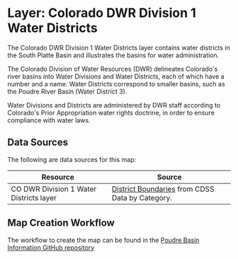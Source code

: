 # Layer: Colorado DWR Division 1 Water Districts

The Colorado DWR Division 1 Water Districts layer contains water districts
in the South Platte Basin and illustrates the basins for water administration.

The Colorado Division of Water Resources (DWR)
delineates Colorado's river basins into
Water Divisions and Water Districts, each of which have a number and a name.
Water Districts correspond to smaller basins, such as the Poudre River Basin (Water District 3).

Water Divisions and Districts are administered by DWR staff according
to Colorado's Prior Appropriation water rights doctrine,
in order to ensure compliance with water laws.

## Data Sources

The following are data sources for this map:

| **Resource** | **Source** |
| -- | -- |
| CO DWR Division 1 Water Districts layer | [District Boundaries](https://www.colorado.gov/pacific/cdss/gis-data-category) from CDSS Data by Category. |

## Map Creation Workflow

The workflow to create the map can be found in the
[Poudre Basin Information GitHub repository](https://github.com/OpenWaterFoundation/owf-infomapper-poudre/tree/master/workflow/BasinEntities/Administration-CoDwrWaterDistricts)
